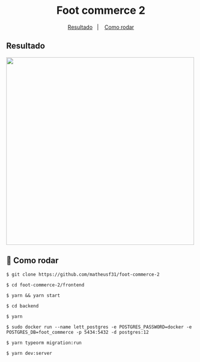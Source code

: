 <h1 align="center">
    Foot commerce 2
</h1>

<p align="center">
  <a href="#resultado">Resultado</a>&nbsp;&nbsp;&nbsp;|&nbsp;&nbsp;&nbsp;
  <a href="#rocket-como-rodar">Como rodar</a>
</p>

## Resultado

<img src=".github/demo.gif" height="500">

## :rocket: Como rodar

```
$ git clone https://github.com/matheusf31/foot-commerce-2

$ cd foot-commerce-2/frontend

$ yarn && yarn start

$ cd backend

$ yarn

$ sudo docker run --name lett_postgres -e POSTGRES_PASSWORD=docker -e POSTGRES_DB=foot_commerce -p 5434:5432 -d postgres:12

$ yarn typeorm migration:run

$ yarn dev:server
```
